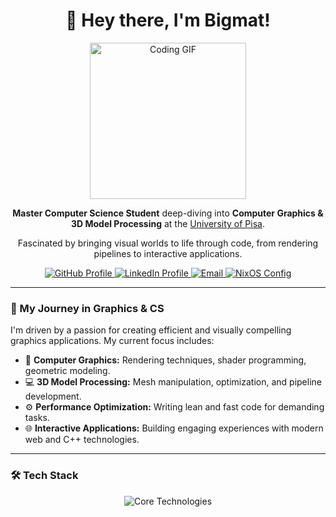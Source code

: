 <div align="center">
  <h1>
    👋 Hey there, I'm Bigmat!
  </h1>

  <img src="https://i.giphy.com/media/v1.Y2lkPTc5MGI3NjExNjV4N2FrZnM1dmxoMTF3ZGdodzY5aXRjODhhc24yaW90Y3hhZ2I4OSZlcD12MV9pbnRlcm5hbF9naWZfYnlfaWQmY3Q9Zw/QDjpIL6oNCVZ4qzGs7/giphy.webp" width="250px" alt="Coding GIF"/>

  <p>
    <b>Master Computer Science Student</b> deep-diving into <b>Computer Graphics & 3D Model Processing</b> at the <a href="https://www.unipi.it/" target="_blank">University of Pisa</a>.
  </p>

  <p>
    Fascinated by bringing visual worlds to life through code, from rendering pipelines to interactive applications.
  </p>

  <p>
    <a href="https://github.com/bigmat18" target="_blank">
      <img src="https://img.shields.io/badge/-GitHub-3c3836?style=flat-square&logo=github&logoColor=d5c4a1" alt="GitHub Profile"/>
    </a>
    <a href="https://www.linkedin.com/in/matteo-giuntoni-b578361b5/" target="_blank">
      <img src="https://img.shields.io/badge/-LinkedIn-7c6f64?style=flat-square&logo=linkedin&logoColor=d5c4a1" alt="LinkedIn Profile"/>
    </a>
    <a href="mailto:mat.giu2002@gmail.com" target="_blank">
      <img src="https://img.shields.io/badge/-Email-bdae93?style=flat-square&logo=gmail&logoColor=3c3836" alt="Email"/>
    </a>
    <a href="https://github.com/bigmat18/nixos-config" target="_blank">
      <img src="https://img.shields.io/badge/-NixOS Config-a89984?style=flat-square&logo=nixos&logoColor=3c3836" alt="NixOS Config"/>
    </a>
  </p>
</div>

---

### 🚀 My Journey in Graphics & CS

I'm driven by a passion for creating efficient and visually compelling graphics applications. My current focus includes:

-   🎨 **Computer Graphics:** Rendering techniques, shader programming, geometric modeling.
-   💻 **3D Model Processing:** Mesh manipulation, optimization, and pipeline development.
-   ⚙️ **Performance Optimization:** Writing lean and fast code for demanding tasks.
-   🌐 **Interactive Applications:** Building engaging experiences with modern web and C++ technologies.

---

### 🛠️ Tech Stack

<div align="center">
  <img src="https://skillicons.dev/icons?i=cpp,c,python,javascript,typescript,java,django,flask,git,postgresql,linux,nginx" alt="Core Technologies" />
</div>
